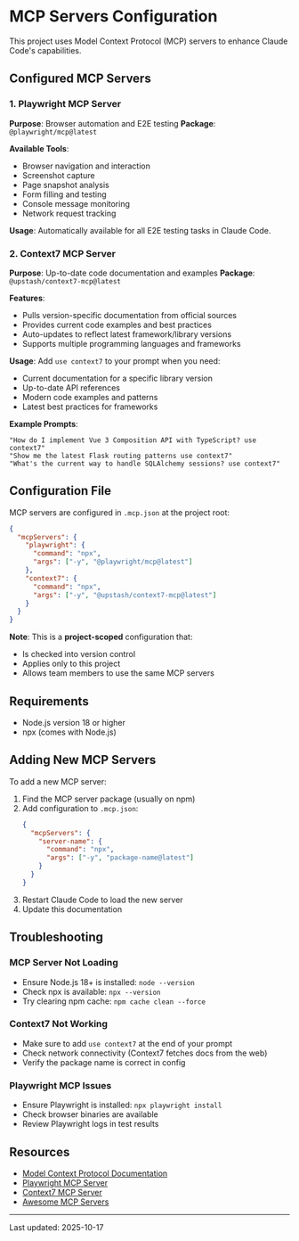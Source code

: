 # MCP Servers Configuration

This project uses Model Context Protocol (MCP) servers to enhance Claude Code's capabilities.

## Configured MCP Servers

### 1. Playwright MCP Server
**Purpose**: Browser automation and E2E testing
**Package**: `@playwright/mcp@latest`

**Available Tools**:
- Browser navigation and interaction
- Screenshot capture
- Page snapshot analysis
- Form filling and testing
- Console message monitoring
- Network request tracking

**Usage**: Automatically available for all E2E testing tasks in Claude Code.

### 2. Context7 MCP Server
**Purpose**: Up-to-date code documentation and examples
**Package**: `@upstash/context7-mcp@latest`

**Features**:
- Pulls version-specific documentation from official sources
- Provides current code examples and best practices
- Auto-updates to reflect latest framework/library versions
- Supports multiple programming languages and frameworks

**Usage**: Add `use context7` to your prompt when you need:
- Current documentation for a specific library version
- Up-to-date API references
- Modern code examples and patterns
- Latest best practices for frameworks

**Example Prompts**:
```
"How do I implement Vue 3 Composition API with TypeScript? use context7"
"Show me the latest Flask routing patterns use context7"
"What's the current way to handle SQLAlchemy sessions? use context7"
```

## Configuration File

MCP servers are configured in `.mcp.json` at the project root:

```json
{
  "mcpServers": {
    "playwright": {
      "command": "npx",
      "args": ["-y", "@playwright/mcp@latest"]
    },
    "context7": {
      "command": "npx",
      "args": ["-y", "@upstash/context7-mcp@latest"]
    }
  }
}
```

**Note**: This is a **project-scoped** configuration that:
- Is checked into version control
- Applies only to this project
- Allows team members to use the same MCP servers

## Requirements

- Node.js version 18 or higher
- npx (comes with Node.js)

## Adding New MCP Servers

To add a new MCP server:

1. Find the MCP server package (usually on npm)
2. Add configuration to `.mcp.json`:
   ```json
   {
     "mcpServers": {
       "server-name": {
         "command": "npx",
         "args": ["-y", "package-name@latest"]
       }
     }
   }
   ```
3. Restart Claude Code to load the new server
4. Update this documentation

## Troubleshooting

### MCP Server Not Loading
- Ensure Node.js 18+ is installed: `node --version`
- Check npx is available: `npx --version`
- Try clearing npm cache: `npm cache clean --force`

### Context7 Not Working
- Make sure to add `use context7` at the end of your prompt
- Check network connectivity (Context7 fetches docs from the web)
- Verify the package name is correct in config

### Playwright MCP Issues
- Ensure Playwright is installed: `npx playwright install`
- Check browser binaries are available
- Review Playwright logs in test results

## Resources

- [Model Context Protocol Documentation](https://modelcontextprotocol.io/)
- [Playwright MCP Server](https://github.com/playwright/mcp)
- [Context7 MCP Server](https://github.com/upstash/context7)
- [Awesome MCP Servers](https://mcpservers.org/)

---

Last updated: 2025-10-17
